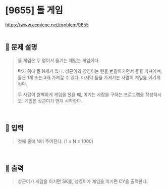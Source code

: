 # [9655] 돌 게임
https://www.acmicpc.net/problem/9655
</br></br>

## 📃 문제 설명
> 돌 게임은 두 명이서 즐기는 재밌는 게임이다.
>
> 탁자 위에 돌 N개가 있다. 상근이와 창영이는 턴을 번갈아가면서 돌을 가져가며, 돌은 1개 또는 3개 가져갈 수 있다. 마지막 돌을 가져가는 사람이 게임을 이기게 된다.
>
> 두 사람이 완벽하게 게임을 했을 때, 이기는 사람을 구하는 프로그램을 작성하시오. 게임은 상근이가 먼저 시작한다.
</br>

## 📌 입력
> 첫째 줄에 N이 주어진다. (1 ≤ N ≤ 1000)
</br>

## 📌 출력
> 상근이가 게임을 이기면 SK를, 창영이가 게임을 이기면 CY을 출력한다.
</br>
